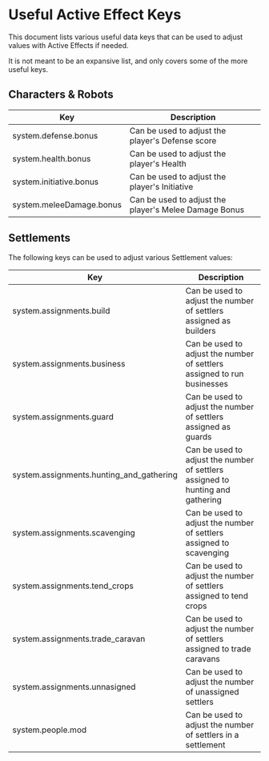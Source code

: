 # Useful Active Effect Keys

This document lists various useful data keys that can be used to adjust values with Active Effects if needed.

It is not meant to be an expansive list, and only covers some of the more useful keys.

## Characters & Robots

| Key | Description |
|---|---|
| system.defense.bonus | Can be used to adjust the player's Defense score |
| system.health.bonus | Can be used to adjust the player's Health |
| system.initiative.bonus | Can be used to adjust the player's Initiative |
| system.meleeDamage.bonus | Can be used to adjust the player's Melee Damage Bonus |

## Settlements

The following keys can be used to adjust various Settlement values:

| Key | Description |
|-----|-------------|
| system.assignments.build | Can be used to adjust the number of settlers assigned as builders |
| system.assignments.business | Can be used to adjust the number of settlers assigned to run businesses |
| system.assignments.guard | Can be used to adjust the number of settlers assigned as guards |
| system.assignments.hunting_and_gathering | Can be used to adjust the number of settlers assigned to hunting and gathering |
| system.assignments.scavenging | Can be used to adjust the number of settlers assigned to scavenging |
| system.assignments.tend_crops | Can be used to adjust the number of settlers assigned to tend crops |
| system.assignments.trade_caravan | Can be used to adjust the number of settlers assigned to trade caravans |
| system.assignments.unnasigned | Can be used to adjust the number of unassigned settlers |
| system.people.mod | Can be used to adjust the number of settlers in a settlement
